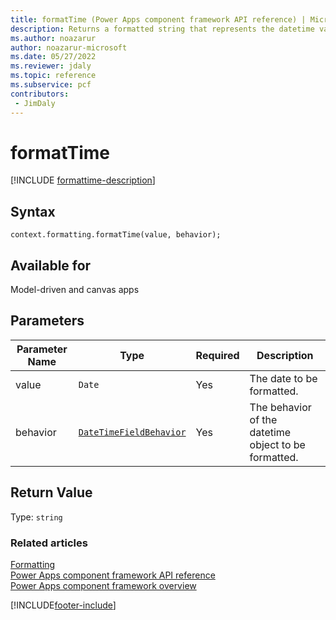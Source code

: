 ```yaml
---
title: formatTime (Power Apps component framework API reference) | Microsoft Docs
description: Returns a formatted string that represents the datetime value after being formatted.
ms.author: noazarur
author: noazarur-microsoft
ms.date: 05/27/2022
ms.reviewer: jdaly
ms.topic: reference
ms.subservice: pcf
contributors:
 - JimDaly
---
```


# formatTime

[!INCLUDE [formattime-description](includes/formattime-description.md)]

## Syntax

`context.formatting.formatTime(value, behavior);`

## Available for

Model-driven and canvas apps

## Parameters

| Parameter Name | Type                                                   | Required | Description                                          |
| -------------- | ------------------------------------------------------ | -------- | ---------------------------------------------------- |
| value          | `Date`                                                 | Yes      | The date to be formatted.                            |
| behavior       | [`DateTimeFieldBehavior`](../DateTimeFieldBehavior.md) | Yes      | The behavior of the datetime object to be formatted. |

## Return Value

Type: `string`

### Related articles

[Formatting](../formatting.md)<br/>
[Power Apps component framework API reference](../../reference/index.md)<br/>
[Power Apps component framework overview](../../overview.md)

[!INCLUDE[footer-include](../../../../includes/footer-banner.md)]
